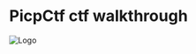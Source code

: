 
# PicpCtf ctf walkthrough



![Logo](https://ctftime.org/media/cache/5f/97/5f9781e05ea17fa706c6b2a97a9c2207.png)

